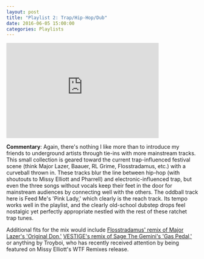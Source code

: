 ```yaml
---
layout: post
title: "Playlist 2: Trap/Hip-Hop/Dub"
date: 2016-06-05 15:00:00
categories: Playlists 
---
```


<iframe width="400" height="250" src="https://www.youtube.com/embed/?listType=playlist&list=PLB8yD3FihQCUfQSlv9QU5wmLmUlLDQO80" frameborder="0" allowfullscreen></iframe>

**Commentary**: Again, there's nothing I like more than to introduce my friends to underground artists through tie-ins with more mainstream tracks. This small collection is geared toward the current trap-influenced festival scene (think Major Lazer, Baauer, RL Grime, Flosstradamus, etc.) with a curveball thrown in. These tracks blur the line between hip-hop (with shoutouts to Missy Elliott and Pharrell) and electronic-influenced trap, but even the three songs without vocals keep their feet in the door for mainstream audiences by connecting well with the others. The oddball track here is Feed Me's 'Pink Lady,' which clearly is the reach track. Its tempo works well in the playlist, and the clearly old-school dubstep drops feel nostalgic yet perfectly appropriate nestled with the rest of these ratchet trap tunes.

Additional fits for the mix would include [Flosstradamus' remix of Major Lazer's 'Original Don,'](https://www.youtube.com/watch?v=mnsgDTGIQN4) [VESTIGE's remix of Sage The Gemini's 'Gas Pedal,'](https://www.youtube.com/watch?v=Zf0sWwJsems) or anything by Troyboi, who has recently received attention by being featured on Missy Elliott's WTF Remixes release. 
